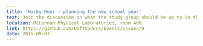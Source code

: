 ```yaml
---
title: 'Hacky Hour - planning the new school year'
text: Join the discussion on what the study group should be up to in the new term
location: McLennan Physical Laboratories, room 408
link: https://github.com/UofTCoders/Events/issues/9
date: 2015-09-03
---
```


